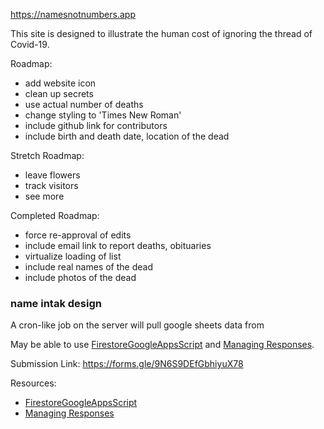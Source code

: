 https://namesnotnumbers.app

This site is designed to illustrate the human cost of ignoring the thread of Covid-19.

Roadmap:
* add website icon
* clean up secrets
* use actual number of deaths
* change styling to 'Times New Roman'
* include github link for contributors
* include birth and death date, location of the dead

Stretch Roadmap:
* leave flowers
* track visitors
* see more

Completed Roadmap:
* force re-approval of edits
* include email link to report deaths, obituaries
* virtualize loading of list
* include real names of the dead
* include photos of the dead

### name intak design
A cron-like job on the server will pull google sheets data from 

May be able to use [FirestoreGoogleAppsScript] and [Managing Responses].

Submission Link: https://forms.gle/9N6S9DEfGbhiyuX78

Resources:
* [FirestoreGoogleAppsScript] 
* [Managing Responses]

[FirestoreGoogleAppsScript]: https://github.com/grahamearley/FirestoreGoogleAppsScript
[Managing Responses]: https://developers.google.com/apps-script/quickstart/forms